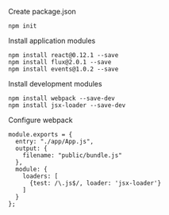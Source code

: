 Create package.json

    npm init

Install application modules

    npm install react@0.12.1 --save
    npm install flux@2.0.1 --save
    npm install events@1.0.2 --save

Install development modules

    npm install webpack --save-dev
    npm install jsx-loader --save-dev

Configure webpack

    module.exports = {
      entry: "./app/App.js",
      output: {
        filename: "public/bundle.js"
      },
      module: {
        loaders: [
          {test: /\.js$/, loader: 'jsx-loader'}
        ]
      }
    };

